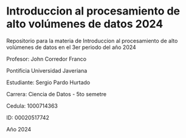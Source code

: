 # Introduccion al procesamiento de alto volúmenes de datos 2024

Repositorio para la materia de Introduccion al procesamiento de alto volúmenes de datos en el 3er periodo del año 2024

Profesor: John Corredor Franco

Pontificia Universidad Javeriana

Estudiante: Sergio Pardo Hurtado

Carrera: Ciencia de Datos - 5to semetre

Cedula: 1000714363

ID: 00020517742

Año 2024
